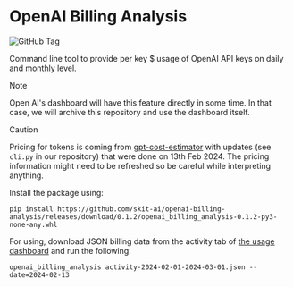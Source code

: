# OpenAI Billing Analysis

![GitHub Tag](https://img.shields.io/github/v/tag/skit-ai/openai-billing-analysis)

Command line tool to provide per key $ usage of OpenAI API keys on daily and
monthly level.

> [!NOTE]
> Open AI's dashboard will have this feature directly in some time. In
> that case, we will archive this repository and use the dashboard itself.

> [!CAUTION]
> Pricing for tokens is coming from
> [gpt-cost-estimator](https://github.com/michaelachmann/gpt-cost-estimator/)
> with updates (see `cli.py` in our repository) that were done on 13th Feb 2024.
> The pricing information might need to be refreshed so be careful while
> interpreting anything.

Install the package using:

```shell
pip install https://github.com/skit-ai/openai-billing-analysis/releases/download/0.1.2/openai_billing_analysis-0.1.2-py3-none-any.whl
```

For using, download JSON billing data from the activity tab of [the usage
dashboard](https://platform.openai.com/usage) and run the following:

```shell
openai_billing_analysis activity-2024-02-01-2024-03-01.json --date=2024-02-13
```
